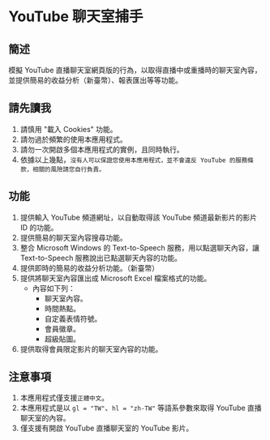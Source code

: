 # YouTube 聊天室捕手

## 簡述

模擬 YouTube 直播聊天室網頁版的行為，以取得直播中或重播時的聊天室內容，並提供簡易的收益分析（新臺幣）、報表匯出等等功能。

## 請先讀我

1. 請慎用 "載入 Cookies" 功能。
2. 請勿過於頻繁的使用本應用程式。
3. 請勿一次開啟多個本應用程式的實例，且同時執行。
4. 依據以上幾點，`沒有人可以保證您使用本應用程式，並不會違反 YouTube 的服務條款，相關的風險請您自行負責。`

## 功能

1. 提供輸入 YouTube 頻道網址，以自動取得該 YouTube 頻道最新影片的影片 ID 的功能。
2. 提供簡易的聊天室內容搜尋功能。
3. 整合 Microsoft Windows 的 Text-to-Speech 服務，用以點選聊天內容，讓 Text-to-Speech 服務說出已點選聊天內容的功能。
4. 提供即時的簡易的收益分析功能。（新臺幣）
5. 提供將聊天室內容匯出成 Microsoft Excel 檔案格式的功能。
   - 內容如下列：
     - 聊天室內容。
     - 時間熱點。
     - 自定義表情符號。
     - 會員徽章。
     - 超級貼圖。
6. 提供取得會員限定影片的聊天室內容的功能。

## 注意事項

1. 本應用程式僅支援`正體中文`。
2. 本應用程式是以 `gl = "TW"`、`hl = "zh-TW"` 等語系參數來取得 YouTube 直播聊天室的內容。
3. 僅支援有開啟 YouTube 直播聊天室的 YouTube 影片。